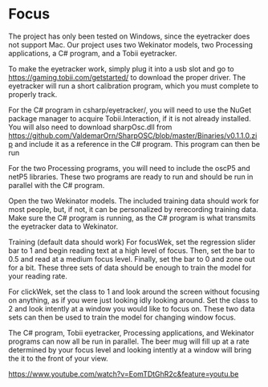 # Focus
The project has only been tested on Windows, since the eyetracker does not support Mac.
Our project uses two Wekinator models, two Processing applications, a C# program, and a Tobii eyetracker.

To make the eyetracker work, simply plug it into a usb slot and go to https://gaming.tobii.com/getstarted/ to download the
proper driver. The eyetracker will run a short calibration program, which you must complete to properly track.

For the C# program in csharp/eyetracker/, you will need to use the NuGet package manager to acquire Tobii.Interaction, if it is not already installed. You will also need to download sharpOsc.dll from https://github.com/ValdemarOrn/SharpOSC/blob/master/Binaries/v0.1.1.0.zip and include it as a reference in the C# program. This program can then be run

For the two Processing programs, you will need to include the oscP5 and netP5 libraries. These two programs are ready to run and should be run in parallel with the C# program.

Open the two Wekinator models. The included training data should work for most people, but, if not, it can be personalized by
 rerecording training data. Make sure the C# program is running, as the C# program is what transmits the eyetracker
 data to Wekinator.

Training (default data should work)
For focusWek, set the regression slider bar to 1 and begin reading text at a high level of focus. Then, set the bar to 0.5 and read at a medium focus level.
Finally, set the bar to 0 and zone out for a bit. These three sets of data should be enough to train the model for your reading rate.

For clickWek, set the class to 1 and look around the screen without focusing on anything, as if you were just looking
idly looking around. Set the class to 2 and look intently at a window you would like to focus on. These two data sets
can then be used to train the model for changing window focus.

The C# program, Tobii eyetracker, Processing applications, and Wekinator programs can now all be run in parallel. The beer mug will fill
up at a rate determined by your focus level and looking intently at a window will bring the it to the front of your view.

https://www.youtube.com/watch?v=EomTDtGhR2c&feature=youtu.be
